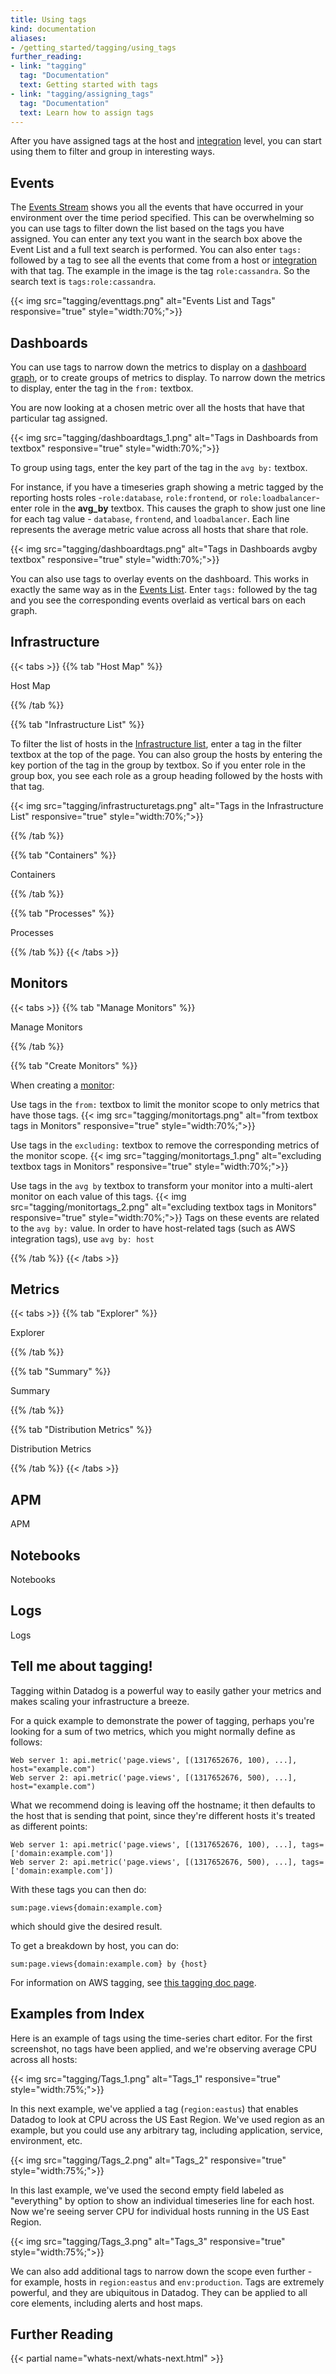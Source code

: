 ```yaml
---
title: Using tags
kind: documentation
aliases:
- /getting_started/tagging/using_tags
further_reading:
- link: "tagging"
  tag: "Documentation"
  text: Getting started with tags
- link: "tagging/assigning_tags"
  tag: "Documentation"
  text: Learn how to assign tags
---
```


After you have assigned tags at the host and [integration][1] level, you can start using them to filter and group in interesting ways.

## Events

The [Events Stream][2] shows you all the events that have occurred in your environment over the time period specified. This can be overwhelming so you can use tags to filter down the list based on the tags you have assigned. You can enter any text you want in the search box above the Event List and a full text search is performed. You can also enter `tags:` followed by a tag to see all the events that come from a host or [integration][1] with that tag. The example in the image is the tag `role:cassandra`. So the search text is `tags:role:cassandra`.

{{< img src="tagging/eventtags.png" alt="Events List and Tags" responsive="true" style="width:70%;">}}

## Dashboards

You can use tags to narrow down the metrics to display on a [dashboard graph][3], or to create groups of metrics to display.
To narrow down the metrics to display, enter the tag in the `from:` textbox.

You are now looking at a chosen metric over all the hosts that have that particular tag assigned.

{{< img src="tagging/dashboardtags_1.png" alt="Tags in Dashboards from textbox" responsive="true" style="width:70%;">}}

To group using tags, enter the key part of the tag in the `avg by:` textbox.

For instance, if you have a timeseries graph showing a metric tagged by the reporting hosts roles -`role:database`, `role:frontend`, or `role:loadbalancer`- enter role in the **avg_by** textbox.
This causes the graph to show just one line for each tag value - `database`, `frontend`, and `loadbalancer`. Each line represents the average metric value across all hosts that share that role.

{{< img src="tagging/dashboardtags.png" alt="Tags in Dashboards avgby textbox" responsive="true" style="width:70%;">}}

You can also use tags to overlay events on the dashboard. This works in exactly the same way as in the [Events List][2].
Enter `tags:` followed by the tag and you see the corresponding events overlaid as vertical bars on each graph.

## Infrastructure

{{< tabs >}}
{{% tab "Host Map" %}}

Host Map

{{% /tab %}}

{{% tab "Infrastructure List" %}}

To filter the list of hosts in the [Infrastructure list][1], enter a tag in the filter textbox at the top of the page. You can also group the hosts by entering the key portion of the tag in the group by textbox. So if you enter role in the group box, you see each role as a group heading followed by the hosts with that tag.  

{{< img src="tagging/infrastructuretags.png" alt="Tags in the Infrastructure List" responsive="true" style="width:70%;">}}

[1]: /graphing/infrastructure/

{{% /tab %}}

{{% tab "Containers" %}}

Containers

{{% /tab %}}

{{% tab "Processes" %}}

Processes

{{% /tab %}}
{{< /tabs >}}

## Monitors

{{< tabs >}}
{{% tab "Manage Monitors" %}}

Manage Monitors

{{% /tab %}}

{{% tab "Create Monitors" %}}

When creating a [monitor][1]:

Use tags in the `from:` textbox to limit the monitor scope to only metrics that have those tags.
{{< img src="tagging/monitortags.png" alt="from textbox tags in Monitors" responsive="true" style="width:70%;">}}

Use tags in the `excluding:` textbox to remove the corresponding metrics of the monitor scope.
{{< img src="tagging/monitortags_1.png" alt="excluding textbox tags in Monitors" responsive="true" style="width:70%;">}}

Use tags in the `avg by` textbox to transform your monitor into a multi-alert monitor on each value of this tags.
{{< img src="tagging/monitortags_2.png" alt="excluding textbox tags in Monitors" responsive="true" style="width:70%;">}}
Tags on these events are related to the `avg by:` value. In order to have host-related tags (such as AWS integration tags), use `avg by: host`

[1]: /monitors/monitor_types/

{{% /tab %}}
{{< /tabs >}}

## Metrics

{{< tabs >}}
{{% tab "Explorer" %}}

Explorer

{{% /tab %}}

{{% tab "Summary" %}}

Summary

{{% /tab %}}

{{% tab "Distribution Metrics" %}}

Distribution Metrics

{{% /tab %}}
{{< /tabs >}}

## APM

APM

## Notebooks

Notebooks

## Logs

Logs

## Tell me about tagging!

Tagging within Datadog is a powerful way to easily gather your metrics
and makes scaling your infrastructure a breeze.

For a quick example to demonstrate the power of tagging, perhaps you're
looking for a sum of two metrics, which you might normally define as follows:

```
Web server 1: api.metric('page.views', [(1317652676, 100), ...], host="example.com")
Web server 2: api.metric('page.views', [(1317652676, 500), ...], host="example.com")
```

What we recommend doing is leaving off the hostname; it then defaults to the host that is sending that point, since they're different hosts it's treated as different points:

```
Web server 1: api.metric('page.views', [(1317652676, 100), ...], tags=['domain:example.com'])
Web server 2: api.metric('page.views', [(1317652676, 500), ...], tags=['domain:example.com'])
```

With these tags you can then do:

```
sum:page.views{domain:example.com}
```

which should give the desired result.

To get a breakdown by host, you can do:

```
sum:page.views{domain:example.com} by {host}
```

For information on AWS tagging, see [this tagging doc page][9].

## Examples from Index

Here is an example of tags using the time-series chart editor. For the first screenshot, no tags have been applied, and we're observing average CPU across all hosts:

{{< img src="tagging/Tags_1.png" alt="Tags_1" responsive="true" style="width:75%;">}}

In this next example, we've applied a tag (`region:eastus`) that enables Datadog to look at CPU across the US East Region. We've used region as an example, but you could use any arbitrary tag, including application, service, environment, etc.

{{< img src="tagging/Tags_2.png" alt="Tags_2" responsive="true" style="width:75%;">}}

In this last example, we've used the second empty field labeled as "everything" by option to show an individual timeseries line for each host. Now we're seeing server CPU for individual hosts running in the US East Region.

{{< img src="tagging/Tags_3.png" alt="Tags_3" responsive="true" style="width:75%;">}}

We can also add additional tags to narrow down the scope even further - for example, hosts in `region:eastus` and `env:production`. Tags are extremely powerful, and they are ubiquitous in Datadog. They can be applied to all core elements, including alerts and host maps.

## Further Reading

{{< partial name="whats-next/whats-next.html" >}}

[1]: /integrations
[2]: /graphing/event_stream/
[3]: /graphing/dashboards/
[5]: /graphing/infrastructure/hostmap
[6]: /monitors/
[9]: /integrations/amazon_web_services/
